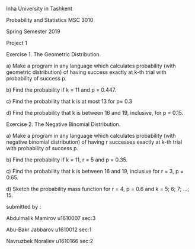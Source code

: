 Inha University in Tashkent 

Probability and Statistics MSC 3010

Spring Semester 2019

Project 1

Exercise 1. The Geometric Distribution.

a) Make a program in any language which calculates probability (with geometric distribution)
of having success exactly at k-th trial with probability of success p.

b) Find the probability if k = 11 and p = 0.447.

c) Find the probability that k is at most 13 for p= 0.3

d) Find the probability that k is between 16 and 19, inclusive, for p = 0.15.

Exercise 2. The Negative Binomial Distribution.

a) Make a program in any language which calculates probability (with negative binomial
distribution) of having r successes exactly at k-th trial with probability of success p.

b) Find the probability if k = 11, r = 5 and p = 0.35.

c) Find the probability that k is between 16 and 19, inclusive for r = 3, p = 0.65.

d) Sketch the probability mass function for r = 4, p = 0.6 and k = 5; 6; 7; ...; 15.

submitted by :

Abdulmalik Mamirov u1610007 sec:3

Abu-Bakr Jabbarov u1610012 sec:1

Navruzbek Noraliev u1610166 sec:2
